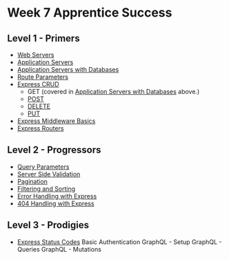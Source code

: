 # Week 7 Apprentice Success

## Level 1 - Primers
- [Web Servers](./1-primers/1-web-servers/README.md)
- [Application Servers](./1-primers/2-application-servers/README.md)
- [Application Servers with Databases](./1-primers/3-application-servers-with-databases/README.md)
- [Route Parameters](./1-primers/4-route-parameters/README.md)
- [Express CRUD](./1-primers/5-express-crud/README.md)
  - GET (covered in [Application Servers with Databases](./1-primers/3-application-servers-with-databases/README.md) above.)
  - [POST](./1-primers/6-express-post/README.md)
  - [DELETE](./1-primers/7-express-delete/README.md)
  - [PUT](./1-primers/8-express-put/README.md)
- [Express Middleware Basics](./1-primers/9-express-middleware/README.md)
- [Express Routers](./1-primers/10-express-routers/README.md)

## Level 2 - Progressors
- [Query Parameters](./2-progressors/1-query-parameters/README.md)
- [Server Side Validation](./2-progressors/2-server-side-validation/README.md)
- [Pagination](./2-progressors/3-pagination/README.md)
- [Filtering and Sorting](./2-progressors/4-filtering-and-sorting/README.md)
- [Error Handling with Express](./2-progressors/5-error-handling/README.md)
- [404 Handling with Express](./2-progressors/6-404-handling/README.md)
  
## Level 3 - Prodigies
- [Express Status Codes](./3-prodigies/1-express-status-codes/README.md)
Basic Authentication
GraphQL - Setup
GraphQL - Queries
GraphQL - Mutations
